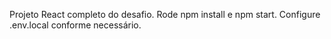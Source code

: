 Projeto React completo do desafio. Rode npm install e npm start. Configure .env.local conforme necessário.
